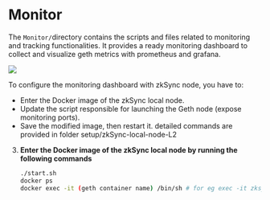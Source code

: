 # Monitor 

The `Monitor/`directory contains the scripts and files related to monitoring and tracking functionalities. It provides a ready monitoring dashboard to collect and visualize geth metrics with prometheus and grafana.

![](https://img.shields.io/badge/Note-Important-red)

To configure the monitoring dashboard with zkSync node, you have to:
-   Enter the Docker image of the zkSync local node.
-   Update the script responsible for launching the Geth node (expose monitoring ports).
-   Save the modified image, then restart it.
detailed commands are provided in folder setup/zkSync-local-node-L2




3. **Enter the Docker image of the zkSync local node by running the following commands**
   ```bash
   ./start.sh
   docker ps
   docker exec -it (geth container name) /bin/sh # for eg exec -it zksync-local-node-l2-geth-1
   


   ```